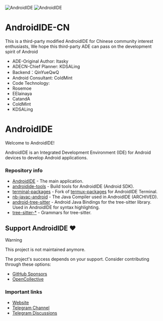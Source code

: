 
![AndroidIDE](https://github.com/AndroidIDEOfficial/.github/raw/main/profile/header_dark.png#gh-dark-mode-only)
![AndroidIDE](https://github.com/AndroidIDEOfficial/.github/raw/main/profile/header_light.png#gh-light-mode-only)

AndroidIDE-CN
==========
This is a third-party modified AndroidIDE for Chinese community interest enthusiasts, We hope this third-party ADE can pass on the development spirit of Android

- ADE-Original Author: Itasky
- ADECN-Chief Planner: KDSALing
- Backend：QinYueQwQ
- Android Consultant: ColdMint
- Code Technology:
- Rosemoe
- EElainaya
- CatandA
- ColdMint
- KDSALing

AndroidIDE
==========

Welcome to AndroidIDE!

AndroidIDE is an Integrated Development Environment (IDE) for Android devices to develop Android applications.

### Repository info
- [AndroidIDE](https://github.com/AndroidIDEOfficial/AndroidIDE) - The main application.
- [androidide-tools](https://github.com/AndroidIDEOfficial/androidide-tools) - Build tools for AndroidIDE (Android SDK).
- [terminal-packages](https://github.com/AndroidIDEOfficial/terminal-packages) - Fork of [termux-packages](https://github.com/termux/termux-packages) for AndroidIDE Terminal.
- [nb-javac-android](https://github.com/AndroidIDEOfficial/nb-javac-android) - The Java Compiler used in AndroidIDE (ARCHIVED).
- [android-tree-sitter](https://github.com/AndroidIDEOfficial/android-tree-sitter) - Android Java Bindings for the tree-sitter library. Used in AndroidIDE for syntax highlighting.
- [tree-sitter-*](https://github.com/orgs/AndroidIDEOfficial/repositories?q=tree-sitter-&type=all&language=&sort=) - Grammars for tree-sitter.

## Support AndroidIDE ❤️

> [!WARNING]
>
> This project is not maintained anymore.

The project's success depends on your support. Consider contributing through these options:
- [GitHub Sponsors](https://github.com/sponsors/AndroidIDEOfficial)
- [OpenCollective](https://opencollective.com/androidide)

### Important links
- [Website](https://m.androidide.com)
- [Telegram Channel](https://t.me/AndroidIDEOfficial)
- [Telegram Discussions](https://t.me/androidide_discussions)
